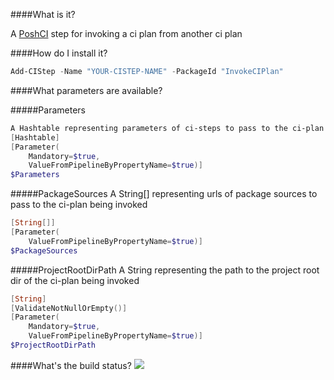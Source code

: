 ####What is it?

A [PoshCI](https://github.com/PoshCI/PoshCI) step for invoking a ci plan from another ci plan

####How do I install it?

```PowerShell
Add-CIStep -Name "YOUR-CISTEP-NAME" -PackageId "InvokeCIPlan"
```

####What parameters are available?

#####Parameters
```PowerShell
A Hashtable representing parameters of ci-steps to pass to the ci-plan being invoked
[Hashtable]
[Parameter(
    Mandatory=$true,
    ValueFromPipelineByPropertyName=$true)]
$Parameters
```

#####PackageSources
A String[] representing urls of package sources to pass to the ci-plan being invoked
```PowerShell
[String[]]
[Parameter(
    ValueFromPipelineByPropertyName=$true)]
$PackageSources
```

#####ProjectRootDirPath
A String representing the path to the project root dir of the ci-plan being invoked
```PowerShell
[String]
[ValidateNotNullOrEmpty()]
[Parameter(
    Mandatory=$true,
    ValueFromPipelineByPropertyName=$true)]
$ProjectRootDirPath
```

####What's the build status?
![](https://ci.appveyor.com/api/projects/status/icook8lx4ni7jf7u?svg=true)

